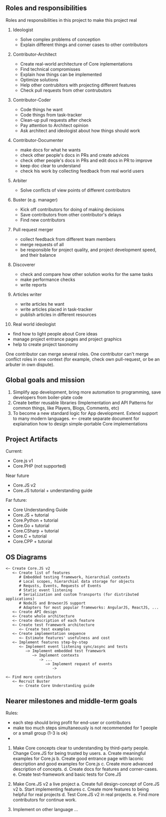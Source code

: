 ## Roles and responsibilities 
Roles and responsibilities in this project to make this project real

1. Ideologist
   - Solve complex problems of conception
   - Explain different things and corner cases to other contributors

2. Contributor-Architect
   - Create real-world architecture of Core inplementations
   - Find technical compromisses
   - Explain how things can be implemented
   - Optimize solutions
   - Help other contrubitors with projecting different features
   - Check pull requests from other contrubutors

3. Contributor-Coder
   - Code things he want
   - Code things from task-tracker
   - Clean-up pull requests after check
   - Pay attention to Architect opinion
   - Ask architect and ideologist about how things should work

4. Contributor-Documenter
   - make docs for what he wants
   - check other people's docs in PRs and create advices
   - check other people's docs in PRs and edit docs in PR to improve
   - keep doc clear to understand
   - check his work by collecting feedback from real world users

5. Arbiter
   - Solve conflicts of view points of different contributors

6. Buster (e.g. manager)
   - Kick off contributors for doing of making decisions
   - Save contributors from other contributor's delays
   - Find new contributors

7. Pull request merger
   - collect feedback from different team members
   - merge requests of all
   - be responsible for project quality, and project development speed, and their balance

8. Discoverer
   - check and compare how other solution works for the same tasks
   - make performance checks
   - write reports

9. Articles writer
   - write articles he want
   - write articles placed in task-tracker
   - publish articles in different resources

10. Real world ideologist
   - find how to light people about Core ideas
   - manage project entrance pages and project graphics
   - help to create project taxonomy


One contributor can merge several roles. One contributor can't merge conflict roles in one context (for example, check own pull-request, or be an arbuter in own dispute).

## Global goals and mission

1. Simplify app development, bring more automation to programming, save developers from boiler-plate code
2. Create better reusable libraries (Implementation and API Patterns for common things, like Players, Blogs, Comments, etc)
3. To become a new standard logic for App development. Extend support to many modern languages.
   <– create separate document for explaination how to design simple-portable Core implementations

## Project Artifacts

Current:
- Core.js v1
- Core.PHP (not supported)

Near future
- Core.JS v2
- Core.JS tutorial + understanding guide

Far future:
- Core Understanding Guide
- Core.JS + tutorial
- Core.Python + tutorial
- Core.Go + tutorial
- Core.CSharp + tutorial
- Core.C + tutorial
- Core.CPP + tutorial

## OS Diagrams

```
<– Create Core.JS v2
   <– Create list of features
      # Embedded testing framework, hierarchial contexts
      # Local scopes, hierarchial data storage for objects
      # Requsts, Events, Requests of Events
      # Static event listening
      # Serialization and custom Transports (for distributed applications)
      # NodeJS and BrowserJS support
      # Adapters for most popular frameworks: AngularJS, ReactJS, ...
   <– Create API design
   <– Create whole architecture
   <– Create description of each feature
   <– Create test framework architecture
      <– Create test examples
   <– Create implementation sequence
      <– Estimate features' usefulness and cost
   <– Implement features step-by-step
      <– Implement event listening sync/async and tests
         –> Implement embedded test framework
            –> Implement contexts
               -> ...
                  –> Implement request of events
                     ->
```

```
<– Find more contributors
   <– Recruit Buster
      <– Create Core Understanding guide
```


## Nearer milestones and middle-term goals

Rules: 
- each step should bring profit for end-user or contributors
- make too much steps simultaneously is not recommended for 1 people or a small group (1-3 is ok)
- 

1. Make Core concepts clear to understanding by third-party people. Change Core.JS for being trusted by users.
   a. Create meaningful examples for Core.js
   b. Create good entrance page with laconic description and good examples for Core.js
   c. Create more advanced description of concepts.
   d. Create docs for features and corner-cases.
   e. Create test-framework and basic tests for Core.JS

2. Make Core.JS v2 a live project
   a. Create full design-concept of Core.JS v2
   b. Start implementing features
   c. Create more features to being helpful for real projects
   d. Test Core.JS v2 in real projects.
   e. Find more contributors for continue work.

3. Implement on other language
   ...


